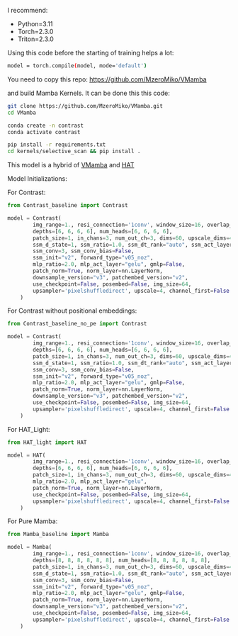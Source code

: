 I recommend:
- Python=3.11
- Torch=2.3.0
- Triton=2.3.0

Using this code before the starting of training helps a lot:

```bash
model = torch.compile(model, mode='default')
```

You need to copy this repo:
https://github.com/MzeroMiko/VMamba

and build Mamba Kernels. It can be done this this code:

```bash
git clone https://github.com/MzeroMiko/VMamba.git
cd VMamba

conda create -n contrast
conda activate contrast

pip install -r requirements.txt
cd kernels/selective_scan && pip install .
```

This model is a hybrid of [VMamba](https://github.com/MzeroMiko/VMamba) and [HAT](https://github.com/XPixelGroup/HAT)

Model Initializations:

For Contrast:
```Python
from Contrast_baseline import Contrast

model = Contrast(
        img_range=1., resi_connection='1conv', window_size=16, overlap_ratio=0.5,
        depths=[6, 6, 6, 6], num_heads=[6, 6, 6, 6],
        patch_size=1, in_chans=3, num_out_ch=3, dims=60, upscale_dims=48,
        ssm_d_state=1, ssm_ratio=1.0, ssm_dt_rank="auto", ssm_act_layer="gelu",
        ssm_conv=3, ssm_conv_bias=False,
        ssm_init="v2", forward_type="v05_noz", 
        mlp_ratio=2.0, mlp_act_layer="gelu", gmlp=False,
        patch_norm=True, norm_layer=nn.LayerNorm,
        downsample_version="v3", patchembed_version="v2", 
        use_checkpoint=False, posembed=False, img_size=64, 
        upsampler='pixelshuffledirect', upscale=4, channel_first=False
    )
```

For Contrast without positional embeddings:
```Python
from Contrast_baseline_no_pe import Contrast

model = Contrast(
        img_range=1., resi_connection='1conv', window_size=16, overlap_ratio=0.5,
        depths=[6, 6, 6, 6], num_heads=[6, 6, 6, 6],
        patch_size=1, in_chans=3, num_out_ch=3, dims=60, upscale_dims=48,
        ssm_d_state=1, ssm_ratio=1.0, ssm_dt_rank="auto", ssm_act_layer="gelu",
        ssm_conv=3, ssm_conv_bias=False,
        ssm_init="v2", forward_type="v05_noz", 
        mlp_ratio=2.0, mlp_act_layer="gelu", gmlp=False,
        patch_norm=True, norm_layer=nn.LayerNorm,
        downsample_version="v3", patchembed_version="v2", 
        use_checkpoint=False, posembed=False, img_size=64, 
        upsampler='pixelshuffledirect', upscale=4, channel_first=False
    )
```

For HAT_Light:
```Python
from HAT_light import HAT

model = HAT(
        img_range=1., resi_connection='1conv', window_size=16, overlap_ratio=0.5,
        depths=[6, 6, 6, 6], num_heads=[6, 6, 6, 6],
        patch_size=1, in_chans=3, num_out_ch=3, dims=60, upscale_dims=48,
        mlp_ratio=2.0, mlp_act_layer="gelu",
        patch_norm=True, norm_layer=nn.LayerNorm,
        use_checkpoint=False, posembed=False, img_size=64, 
        upsampler='pixelshuffledirect', upscale=4, channel_first=False
    )
```

For Pure Mamba:
```Python
from Mamba_baseline import Mamba

model = Mamba(
        img_range=1., resi_connection='1conv', window_size=16, overlap_ratio=0.5,
        depths=[8, 8, 8, 8, 8, 8], num_heads=[8, 8, 8, 8, 8, 8],
        patch_size=1, in_chans=3, num_out_ch=3, dims=60, upscale_dims=48,
        ssm_d_state=1, ssm_ratio=1.0, ssm_dt_rank="auto", ssm_act_layer="gelu",
        ssm_conv=3, ssm_conv_bias=False,
        ssm_init="v2", forward_type="v05_noz", 
        mlp_ratio=2.0, mlp_act_layer="gelu", gmlp=False,
        patch_norm=True, norm_layer=nn.LayerNorm,
        downsample_version="v3", patchembed_version="v2", 
        use_checkpoint=False, posembed=False, img_size=64, 
        upsampler='pixelshuffledirect', upscale=4, channel_first=False
    )
```
